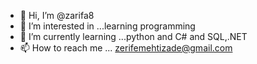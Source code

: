 - 👋 Hi, I’m @zarifa8
- 👀 I’m interested in ...learning programming
- 🌱 I’m currently learning ...python and C# and SQL,.NET
- 📫 How to reach me ... zerifemehtizade@gmail.com

<!---
zarifa8/zarifa8 is a ✨ special ✨ repository because its `README.md` (this file) appears on your GitHub profile.
You can click the Preview link to take a look at your changes.
--->
